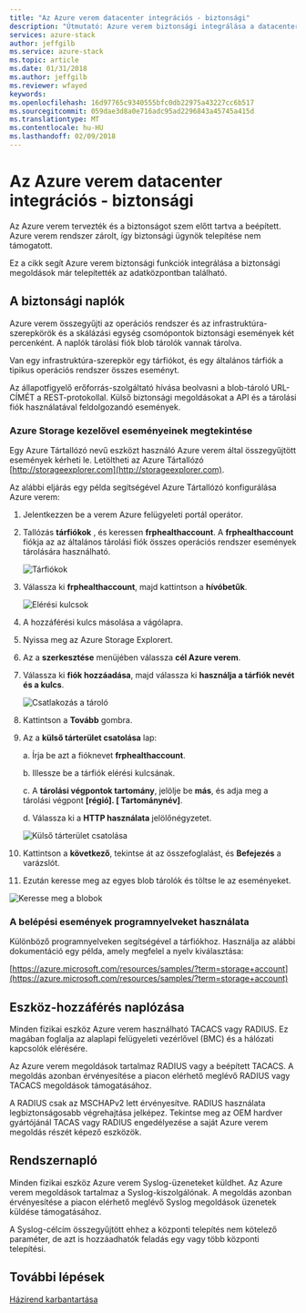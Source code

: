 ```yaml
---
title: "Az Azure verem datacenter integrációs - biztonsági"
description: "Útmutató: Azure verem biztonsági integrálása a datacenter-biztonság"
services: azure-stack
author: jeffgilb
ms.service: azure-stack
ms.topic: article
ms.date: 01/31/2018
ms.author: jeffgilb
ms.reviewer: wfayed
keywords: 
ms.openlocfilehash: 16d97765c9340555bfc0db22975a43227cc6b517
ms.sourcegitcommit: 059dae3d8a0e716adc95ad2296843a45745a415d
ms.translationtype: MT
ms.contentlocale: hu-HU
ms.lasthandoff: 02/09/2018
---
```

# <a name="azure-stack-datacenter-integration---security"></a>Az Azure verem datacenter integrációs - biztonsági
Az Azure verem tervezték és a biztonságot szem előtt tartva a beépített. Azure verem rendszer zárolt, így biztonsági ügynök telepítése nem támogatott.

Ez a cikk segít Azure verem biztonsági funkciók integrálása a biztonsági megoldások már telepítették az adatközpontban található.

## <a name="security-logs"></a>A biztonsági naplók

Azure verem összegyűjti az operációs rendszer és az infrastruktúra-szerepkörök és a skálázási egység csomópontok biztonsági események két percenként. A naplók tárolási fiók blob tárolók vannak tárolva.

Van egy infrastruktúra-szerepkör egy tárfiókot, és egy általános tárfiók a tipikus operációs rendszer összes eseményt.

Az állapotfigyelő erőforrás-szolgáltató hívása beolvasni a blob-tároló URL-CÍMÉT a REST-protokollal. Külső biztonsági megoldásokat a API és a tárolási fiók használatával feldolgozandó események.

### <a name="use-azure-storage-explorer-to-view-events"></a>Azure Storage kezelővel eseményeinek megtekintése

Egy Azure Tártallózó nevű eszközt használó Azure verem által összegyűjtött események kérheti le. Letöltheti az Azure Tártallózó [http://storageexplorer.com](http://storageexplorer.com).

Az alábbi eljárás egy példa segítségével Azure Tártallózó konfigurálása Azure verem:

1. Jelentkezzen be a verem Azure felügyeleti portál operátor.
2. Tallózás **tárfiókok** , és keressen **frphealthaccount**. A **frphealthaccount** fiókja az az általános tárolási fiók összes operációs rendszer események tárolására használható.

   ![Tárfiókok](media/azure-stack-integrate-security/storage-accounts.png)

3. Válassza ki **frphealthaccount**, majd kattintson a **hívóbetűk**.

   ![Elérési kulcsok](media/azure-stack-integrate-security/access-keys.png)

4. A hozzáférési kulcs másolása a vágólapra.
5. Nyissa meg az Azure Storage Explorert.
6. Az a **szerkesztése** menüjében válassza **cél Azure verem**.
7. Válassza ki **fiók hozzáadása**, majd válassza ki **használja a tárfiók nevét és a kulcs**.

   ![Csatlakozás a tároló](media/azure-stack-integrate-security/connect-storage.png)

8. Kattintson a **Tovább** gombra.
9. Az a **külső tárterület csatolása** lap:

   a. Írja be azt a fióknevet **frphealthaccount**.

   b. Illessze be a tárfiók elérési kulcsának.

   c. A **tárolási végpontok tartomány**, jelölje be **más**, és adja meg a tárolási végpont **[régió]. [ Tartománynév]**.

   d. Válassza ki a **HTTP használata** jelölőnégyzetet.

   ![Külső tárterület csatolása](media/azure-stack-integrate-security/attach-storage.png)

10. Kattintson a **következő**, tekintse át az összefoglalást, és **Befejezés** a varázslót.
11. Ezután keresse meg az egyes blob tárolók és töltse le az eseményeket.

   ![Keresse meg a blobok](media/azure-stack-integrate-security/browse-blob.png)

### <a name="use-programming-languages-to-access-events"></a>A belépési események programnyelveket használata

Különböző programnyelveken segítségével a tárfiókhoz. Használja az alábbi dokumentáció egy példa, amely megfelel a nyelv kiválasztása:

[https://azure.microsoft.com/resources/samples/?term=storage+account](https://azure.microsoft.com/resources/samples/?term=storage+account)

## <a name="device-access-auditing"></a>Eszköz-hozzáférés naplózása

Minden fizikai eszköz Azure verem használható TACACS vagy RADIUS. Ez magában foglalja az alaplapi felügyeleti vezérlővel (BMC) és a hálózati kapcsolók elérésére.

Az Azure verem megoldások tartalmaz RADIUS vagy a beépített TACACS. A megoldás azonban érvényesítése a piacon elérhető meglévő RADIUS vagy TACACS megoldások támogatásához.

A RADIUS csak az MSCHAPv2 lett érvényesítve. RADIUS használata legbiztonságosabb végrehajtása jelképez.
Tekintse meg az OEM hardver gyártójánál TACAS vagy RADIUS engedélyezése a saját Azure verem megoldás részét képező eszközök.

## <a name="syslog"></a>Rendszernapló

Minden fizikai eszköz Azure verem Syslog-üzeneteket küldhet. Az Azure verem megoldások tartalmaz a Syslog-kiszolgálónak. A megoldás azonban érvényesítése a piacon elérhető meglévő Syslog megoldások üzenetek küldése támogatásához.

A Syslog-célcím összegyűjtött ehhez a központi telepítés nem kötelező paraméter, de azt is hozzáadhatók feladás egy vagy több központi telepítési.

## <a name="next-steps"></a>További lépések

[Házirend karbantartása](azure-stack-servicing-policy.md)

